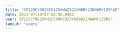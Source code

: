 ```yaml
---
title: "SP125CY9DZXFH1C5XMWZ922YN0B82ZN9WMY1ZSRSF"
date: 2024-07-19T07:08:58.948Z
user: SP125CY9DZXFH1C5XMWZ922YN0B82ZN9WMY1ZSRSF
layout: "users"
---
```

    